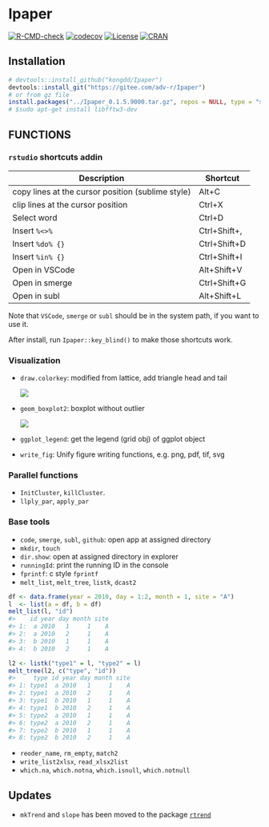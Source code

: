 
<!-- README.md is generated from README.Rmd. Please edit that file -->

# Ipaper

<!-- badges: start -->

[![R-CMD-check](https://github.com/rpkgs/Ipaper/workflows/R-CMD-check/badge.svg)](https://github.com/rpkgs/Ipaper/actions)
[![codecov](https://codecov.io/gh/rpkgs/Ipaper/branch/master/graph/badge.svg)](https://codecov.io/gh/rpkgs/Ipaper)
[![License](http://img.shields.io/badge/license-GPL%20%28%3E=%203%29-brightgreen.svg?style=flat)](http://www.gnu.org/licenses/gpl-3.0.html)
[![CRAN](http://www.r-pkg.org/badges/version/rwiki)](https://cran.r-project.org/package=rwiki)
<!-- badges: end -->

## Installation

``` r
# devtools::install_github("kongdd/Ipaper")
devtools::install_git("https://gitee.com/adv-r/Ipaper")
# or from gz file
install.packages("../Ipaper_0.1.5.9000.tar.gz", repos = NULL, type = "source", dependencies = TRUE)
# $sudo apt-get install libfftw3-dev
```

## FUNCTIONS

### `rstudio` shortcuts addin

| Description                                       | Shortcut     |
|---------------------------------------------------|--------------|
| copy lines at the cursor position (sublime style) | Alt+C        |
| clip lines at the cursor position                 | Ctrl+X       |
| Select word                                       | Ctrl+D       |
| Insert `%<>%`                                     | Ctrl+Shift+, |
| Insert `%do% {}`                                  | Ctrl+Shift+D |
| Insert `%in% {}`                                  | Ctrl+Shift+I |
| Open in VSCode                                    | Alt+Shift+V  |
| Open in smerge                                    | Ctrl+Shift+G |
| Open in subl                                      | Alt+Shift+L  |

Note that `VSCode`, `smerge` or `subl` should be in the system path, if you want to use it.

After install, run `Ipaper::key_blind()` to make those shortcuts work.

### Visualization

-   `draw.colorkey`: modified from lattice, add triangle head and tail

    ![](man/figures/lgd_draw.colorkey.svg)

-   `geom_boxplot2`: boxplot without outlier

    ![](man/figures/geom_boxplot2.svg)

-   `ggplot_legend`: get the legend (grid obj) of ggplot object

-   `write_fig`: Unify figure writing functions, e.g. png, pdf, tif, svg

### Parallel functions

-   `InitCluster`, `killCluster`.
-   `llply_par`, `apply_par`

### Base tools

-   `code`, `smerge`, `subl`, `github`: open app at assigned directory
-   `mkdir`, `touch`
-   `dir.show`: open at assigned directory in explorer
-   `runningId`: print the running ID in the console
-   `fprintf`: c style `fprintf`
-   `melt_list`, `melt_tree`, `listk`, `dcast2`

``` r
df <- data.frame(year = 2010, day = 1:2, month = 1, site = "A")
l  <- list(a = df, b = df)
melt_list(l, "id")
#>    id year day month site
#> 1:  a 2010   1     1    A
#> 2:  a 2010   2     1    A
#> 3:  b 2010   1     1    A
#> 4:  b 2010   2     1    A

l2 <- listk("type1" = l, "type2" = l)
melt_tree(l2, c("type", "id"))
#>     type id year day month site
#> 1: type1  a 2010   1     1    A
#> 2: type1  a 2010   2     1    A
#> 3: type1  b 2010   1     1    A
#> 4: type1  b 2010   2     1    A
#> 5: type2  a 2010   1     1    A
#> 6: type2  a 2010   2     1    A
#> 7: type2  b 2010   1     1    A
#> 8: type2  b 2010   2     1    A
```

-   `reoder_name`, `rm_empty`, `match2`
-   `write_list2xlsx`, `read_xlsx2list`
-   `which.na`, `which.notna`, `which.isnull`, `which.notnull`

## Updates

-   `mkTrend` and `slope` has been moved to the package
    [`rtrend`](https://cran.rstudio.com/web/packages/rtrend/index.html)
